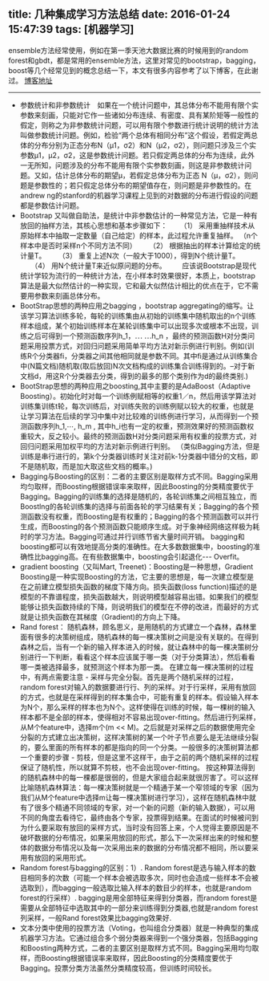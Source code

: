 title: 几种集成学习方法总结
date: 2016-01-24 15:47:39
tags: [机器学习]
---
ensemble方法经常使用，例如在第一季天池大数据比赛的时候用到的random forest和gbdt，都是常用的ensemble方法，这里对常见的bootstrap，bagging，boost等几个经常见到的概念总结一下，本文有很多内容参考了以下博客，在此谢过。
[博客地址][1]

----------

 - 参数统计和非参数统计　如果在一个统计问题中，其总体分布不能用有限个实参数来刻画，只能对它作一些诸如分布连续、有密度、具有某阶矩等一般性的假定，则称之为非参数统计问题，可以用有限个参数进行统计说明的统计方法叫做参数统计问题。例如，检验“两个总体有相同分布”这个假设，若假定两总体的分布分别为正态分布N（μ1，σ2）和N（μ2，σ2），则问题只涉及三个实参数μ1，μ2，σ2，这是参数统计问题。若只假定两总体的分布为连续，此外一无所知，问题涉及的分布不能用有限个实参数刻画，则这是非参数统计问题。又如，估计总体分布的期望μ，若假定总体分布为正态 N（μ，σ2），则问题是参数性的；若只假定总体分布的期望值存在，则问题是非参数性的。在andrew ng的stanford的机器学习课程上见到的对数据的分布进行假设的问题都是参数估计问题。
 - Bootstrap 又叫做自助法，是统计中非参数估计的一种常见方法，它是一种有放回的抽样方法，其核心思想和基本步骤如下：
　　（1） 采用重抽样技术从原始样本中抽取一定数量（自己给定）的样本，此过程允许重复抽样。 （n个样本中是否时采样n个不同方法不同）
　　（2） 根据抽出的样本计算给定的统计量T。 
　　（3） 重复上述N次（一般大于1000），得到N个统计量T。 
　　（4） 用N个统计量T来近似原问题的分布。
　　应该说Bootstrap是现代统计学较为流行的一种统计方法，在小样本时效果很好，本质上，bootstrap算法是最大似然估计的一种实现，它和最大似然估计相比的优点在于，它不需要用参数来刻画总体分布。
 - BootStrap思想的两种应用之bagging ，bootstrap aggregating的缩写。让该学习算法训练多轮，每轮的训练集由从初始的训练集中随机取出的n个训练样本组成，某个初始训练样本在某轮训练集中可以出现多次或根本不出现，训练之后可得到一个预测函数序列h_1，⋯ ⋯h_n ，最终的预测函数H对分类问题采用投票方式，对回归问题采用简单平均方法对新示例进行判别。例如(训练R个分类器fi，分类器之间其他相同就是参数不同。其中fi是通过从训练集合中(N篇文档)随机取(取后放回)N次文档构成的训练集合训练得到的。–对于新文档d，用这R个分类器去分类，得到的最多的那个类别作为d的最终类别.)
 - BootStrap思想的两种应用之boosting,其中主要的是AdaBoost（Adaptive Boosting）。初始化时对每一个训练例赋相等的权重1／n，然后用该学算法对训练集训练t轮，每次训练后，对训练失败的训练例赋以较大的权重，也就是让学习算法在后续的学习中集中对比较难的训练例进行学习，从而得到一个预测函数序列h_1,⋯, h_m , 其中h_i也有一定的权重，预测效果好的预测函数权重较大，反之较小。最终的预测函数H对分类问题采用有权重的投票方式，对回归问题采用加权平均的方法对新示例进行判别。
（类似Bagging方法，但是训练是串行进行的，第k个分类器训练时关注对前k-1分类器中错分的文档，即不是随机取，而是加大取这些文档的概率。)
 - Bagging与Boosting的区别：二者的主要区别是取样方式不同。Bagging采用均匀取样，而Boosting根据错误率来取样，因此Boosting的分类精度要优于Bagging。Bagging的训练集的选择是随机的，各轮训练集之间相互独立，而Boostlng的各轮训练集的选择与前面各轮的学习结果有关；Bagging的各个预测函数没有权重，而Boosting是有权重的；Bagging的各个预测函数可以并行生成，而Boosting的各个预测函数只能顺序生成。对于象神经网络这样极为耗时的学习方法。Bagging可通过并行训练节省大量时间开销。
bagging和boosting都可以有效地提高分类的准确性。在大多数数据集中，boosting的准确性比bagging高。在有些数据集中，boosting会引起退化--- Overfit。
 - gradient boosting（又叫Mart, Treenet)：Boosting是一种思想，Gradient Boosting是一种实现Boosting的方法，它主要的思想是，每一次建立模型是在之前建立模型损失函数的梯度下降方向。损失函数(loss function)描述的是模型的不靠谱程度，损失函数越大，则说明模型越容易出错。如果我们的模型能够让损失函数持续的下降，则说明我们的模型在不停的改进，而最好的方式就是让损失函数在其梯度（Gradient)的方向上下降。
 - Rand forest： 随机森林，顾名思义，是用随机的方式建立一个森林，森林里面有很多的决策树组成，随机森林的每一棵决策树之间是没有关联的。在得到森林之后，当有一个新的输入样本进入的时候，就让森林中的每一棵决策树分别进行一下判断，看看这个样本应该属于哪一类（对于分类算法），然后看看哪一类被选择最多，就预测这个样本为那一类。 在建立每一棵决策树的过程中，有两点需要注意 - 采样与完全分裂。首先是两个随机采样的过程，random forest对输入的数据要进行行、列的采样。对于行采样，采用有放回的方式，也就是在采样得到的样本集合中，可能有重复的样本。假设输入样本为N个，那么采样的样本也为N个。这样使得在训练的时候，每一棵树的输入样本都不是全部的样本，使得相对不容易出现over-fitting。然后进行列采样，从M个feature中，选择m个(m << M)。之后就是对采样之后的数据使用完全分裂的方式建立出决策树，这样决策树的某一个叶子节点要么是无法继续分裂的，要么里面的所有样本的都是指向的同一个分类。一般很多的决策树算法都一个重要的步骤 - 剪枝，但是这里不这样干，由于之前的两个随机采样的过程保证了随机性，所以就算不剪枝，也不会出现over-fitting。 按这种算法得到的随机森林中的每一棵都是很弱的，但是大家组合起来就很厉害了。可以这样比喻随机森林算法：每一棵决策树就是一个精通于某一个窄领域的专家（因为我们从M个feature中选择m让每一棵决策树进行学习），这样在随机森林中就有了很多个精通不同领域的专家，对一个新的问题（新的输入数据），可以用不同的角度去看待它，最终由各个专家，投票得到结果。在面试的时候被问到为什么要采取有放回的采样方式，当时没有回答上来，个人觉得主要原因是不破坏数据的分布情况，如果采用放回的形式，那么下一次采样出来的时候和整体的数据分布情况以及每一次采用出来的数据的分布情况都不相同，所以要采用有放回的采用形式。
 - Random forest与bagging的区别：1）. Random forest是选与输入样本的数目相同多的次数（可能一个样本会被选取多次，同时也会造成一些样本不会被选取到），而bagging一般选取比输入样本的数目少的样本，也就是random forest的行采样）. bagging是用全部特征来得到分类器，而random forest是需要从全部特征中选取其中的一部分来训练得到分类器,也就是random forest列采样，一般Rand forest效果比bagging效果好.
 - 文本分类中使用的投票方法（Voting，也叫组合分类器）就是一种典型的集成机器学习方法。它通过组合多个弱分类器来得到一个强分类器，包括Bagging和Boosting两种方式，二者的主要区别是取样方式不同。Bagging采用均匀取样，而Boosting根据错误率来取样，因此Boosting的分类精度要优于Bagging。投票分类方法虽然分类精度较高，但训练时间较长。

 


  [1]: http://blog.csdn.net/jlei_apple/article/details/8168856
